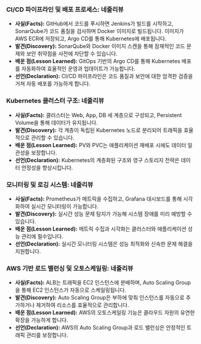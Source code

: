 ### **CI/CD 파이프라인 및 배포 프로세스: 네줄리뷰**

- **사실(Facts):** GitHub에서 코드를 푸시하면 Jenkins가 빌드를 시작하고, SonarQube가 코드 품질을 검사하며 Docker 이미지로 빌드됩니다. 이미지가 AWS ECR에 저장되고, Argo CD를 통해 Kubernetes에 배포됩니다.
- **발견(Discovery):** SonarQube와 Docker 이미지 스캔을 통해 잠재적인 코드 문제와 보안 취약점을 사전에 차단할 수 있습니다.
- **배운 점(Lesson Learned):** GitOps 기반의 Argo CD를 통해 Kubernetes 배포를 자동화하여 효율적인 운영과 업데이트가 가능합니다.
- **선언(Declaration):** CI/CD 파이프라인은 코드 품질과 보안에 대한 엄격한 검증을 거쳐 자동 배포를 가능하게 합니다.

### **Kubernetes 클러스터 구조: 네줄리뷰**

- **사실(Facts):** 클러스터는 Web, App, DB 세 계층으로 구성되고, Persistent Volume을 통해 데이터가 유지됩니다.
- **발견(Discovery):** 각 계층이 독립된 Kubernetes 노드로 분리되어 트래픽을 효율적으로 관리할 수 있습니다.
- **배운 점(Lesson Learned):** PV와 PVC는 애플리케이션 재배포 시에도 데이터 일관성을 보장합니다.
- **선언(Declaration):** Kubernetes의 계층화된 구조와 영구 스토리지 전략은 데이터 안정성을 향상시킵니다.

### **모니터링 및 로깅 시스템: 네줄리뷰**

- **사실(Facts):** Prometheus가 메트릭을 수집하고, Grafana 대시보드를 통해 시각화하여 실시간 모니터링이 가능합니다.
- **발견(Discovery):** 실시간 성능 문제 탐지가 가능해 시스템 장애를 미리 예방할 수 있습니다.
- **배운 점(Lesson Learned):** 메트릭 수집과 시각화는 클러스터와 애플리케이션 성능 관리에 필수입니다.
- **선언(Declaration):** 실시간 모니터링 시스템은 성능 최적화와 신속한 문제 해결을 지원합니다.

### **AWS 기반 로드 밸런싱 및 오토스케일링: 네줄리뷰**

- **사실(Facts):** ALB는 트래픽을 EC2 인스턴스에 분배하며, Auto Scaling Group을 통해 EC2 인스턴스가 자동으로 스케일링됩니다.
- **발견(Discovery):** Auto Scaling Group은 부하에 맞춰 인스턴스를 자동으로 추가하거나 제거하여 리소스를 효율적으로 관리합니다.
- **배운 점(Lesson Learned):** AWS의 오토스케일링 기능은 클라우드 자원의 유연한 확장을 가능하게 합니다.
- **선언(Declaration):** AWS의 Auto Scaling Group과 로드 밸런싱은 안정적인 트래픽 관리를 보장합니다.
